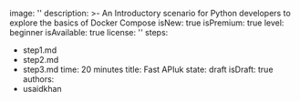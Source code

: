 image: ''
description: >-
  An Introductory scenario for Python developers to explore the basics of Docker
  Compose
isNew: true
isPremium: true
level: beginner
isAvailable: true
license: ''
steps:
  - step1.md
  - step2.md
  - step3.md
time: 20 minutes
title: Fast APIuk
state: draft
isDraft: true
authors:
  - usaidkhan
